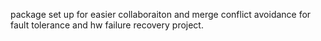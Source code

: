 package set up for easier collaboraiton and merge conflict avoidance
for fault tolerance and hw failure recovery project.
